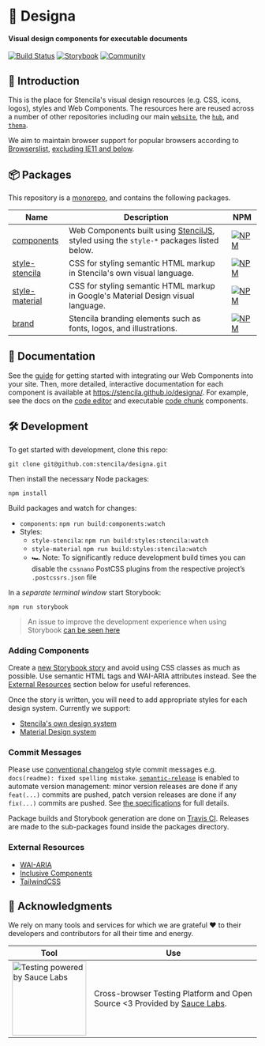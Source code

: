 # 📐 Designa

#### Visual design components for executable documents

[![Build Status](https://github.com/stencila/designa/workflows/Build%20and%20Publish%20packages/badge.svg?branch=master)](https://github.com/stencila/designa/actions?query=workflow%3A%22Build+and+Publish+packages%22)
[![Storybook](https://raw.githubusercontent.com/storybooks/brand/master/badge/badge-storybook.svg)](https://stencila.github.io/designa/)
[![Community](https://img.shields.io/badge/join-community-green.svg)](https://discord.gg/uFtQtk9)

## 👋 Introduction

This is the place for Stencila's visual design resources (e.g. CSS, icons,
logos), styles and Web Components. The resources here are reused across a number of
other repositories including our main [`website`](https://github.com/stencila/website), the
[`hub`](https://github.com/stencila/hub), and [`thema`](https://github.com/stencila/thema).

We aim to maintain browser support for popular browsers according to [Browserslist](https://github.com/browserslist/browserslist#best-practices), [excluding IE11 and below](https://github.com/stencila/designa/blob/d3b70de5206d7e0380455cbc7f81ff64612b80c6/package.json#L10-L14).

## 📦 Packages

This repository is a [monorepo](https://en.wikipedia.org/wiki/Monorepo), and contains the following packages.

| Name                                        | Description                                                                                                      | NPM                                                                                                                                    |
| ------------------------------------------- | ---------------------------------------------------------------------------------------------------------------- | -------------------------------------------------------------------------------------------------------------------------------------- |
| [components](./packages/components)         | Web Components built using [StencilJS](https://stenciljs.com), styled using the `style-*` packages listed below. | [![NPM](https://img.shields.io/npm/v/@stencila/components.svg?style=flat)](https://www.npmjs.com/package/@stencila/components)         |
| [style-stencila](./packages/style-stencila) | CSS for styling semantic HTML markup in Stencila's own visual language.                                          | [![NPM](https://img.shields.io/npm/v/@stencila/style-stencila.svg?style=flat)](https://www.npmjs.com/package/@stencila/style-stencila) |
| [style-material](./packages/style-material) | CSS for styling semantic HTML markup in Google's Material Design visual language.                                | [![NPM](https://img.shields.io/npm/v/@stencila/style-material.svg?style=flat)](https://www.npmjs.com/package/@stencila/style-material) |
| [brand](./packages/brand)                   | Stencila branding elements such as fonts, logos, and illustrations.                                              | [![NPM](https://img.shields.io/npm/v/@stencila/brand.svg?style=flat)](https://www.npmjs.com/package/@stencila/brand)                   |

## 📜 Documentation

See the [guide](./packages/components) for getting started with integrating our Web Components into your site. Then, more detailed, interactive documentation for each component is available at https://stencila.github.io/designa/. For example, see the docs on the [code editor](https://stencila.github.io/designa/?path=/docs/atoms-editor-) and executable [code chunk](https://stencila.github.io/designa/?path=/docs/schema-nodes-code-chunk) components.

## 🛠 Development

To get started with development, clone this repo:

`git clone git@github.com:stencila/designa.git`

Then install the necessary Node packages:

`npm install`

Build packages and watch for changes:

- `components`: `npm run build:components:watch`
- Styles:
  - `style-stencila`: `npm run build:styles:stencila:watch`
  - `style-material` `npm run build:styles:stencila:watch`
  - 🏎 Note: To significantly reduce development build times you can disable the `cssnano` PostCSS plugins from the respective project’s `.postcssrs.json` file

In a _separate terminal window_ start Storybook:

`npm run storybook`

> An issue to improve the development experience when using Storybook [can be seen here](https://github.com/stencila/designa/issues/113)

### Adding Components

Create a [new Storybook story](https://storybook.js.org/docs/basics/writing-stories/)
and avoid using CSS classes as much as possible. Use semantic HTML tags and WAI-ARIA
attributes instead. See the [External Resources](#External-Resources) section
below for useful references.

Once the story is written, you will need to add appropriate styles for each design system.
Currently we support:

- [Stencila's own design system](./packages/style-stencila)
- [Material Design system](./packages/style-stencila)

### Commit Messages

Please use [conventional
changelog](https://github.com/conventional-changelog/conventional-changelog)
style commit messages e.g. `docs(readme): fixed spelling mistake`.
[`semantic-release`](https://github.com/semantic-release/semantic-release) is
enabled to automate version management: minor version releases are done if
any `feat(...)` commits are pushed, patch version releases are done if any
`fix(...)` commits are pushed. See [the
specifications](https://www.conventionalcommits.org/en/v1.0.0-beta.2/) for
full details.

Package builds and Storybook generation are done on [Travis
CI](https://travis-ci.org/stencila/designa). Releases are made to the sub-packages
found inside the packages directory.

### External Resources

- [WAI-ARIA](https://www.w3.org/TR/wai-aria-practices-1.1)
- [Inclusive Components](https://inclusive-components.design)
- [TailwindCSS](https://tailwindcss.com)

## 🙏 Acknowledgments

We rely on many tools and services for which we are grateful ❤ to their developers and contributors for all their time and energy.

| Tool                                                                                                                    | Use                                                                                                |
| ----------------------------------------------------------------------------------------------------------------------- | -------------------------------------------------------------------------------------------------- |
| <a href="Sauce Labs"><img src="./.github/PoweredBySauceLabs.svg" width="150" alt="Testing powered by Sauce Labs" /></a> | Cross-browser Testing Platform and Open Source <3 Provided by [Sauce Labs](https://saucelabs.com). |
